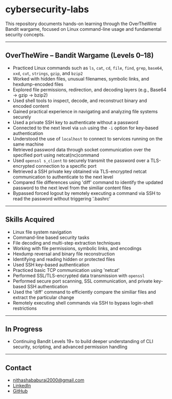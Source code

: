 # cybersecurity-labs
This repository documents hands-on learning through the OverTheWire Bandit wargame, focused on Linux command-line usage and fundamental security concepts.

---

## OverTheWire – Bandit Wargame (Levels 0–18)

- Practiced Linux commands such as `ls`, `cat`, `cd`, `file`, `find`, `grep`, `base64`, `xxd`, `cut`, `strings`, `gzip`, and `bzip2`
- Worked with hidden files, unusual filenames, symbolic links, and hexdump-encoded files
- Explored file permissions, redirection, and decoding layers (e.g., Base64 → gzip → bzip2)
- Used shell tools to inspect, decode, and reconstruct binary and encoded content
- Gained practical experience in navigating and analyzing file systems securely
- Used a private SSH key to authenticate without a password  
- Connected to the next level via `ssh` using the `-i` option for key-based authentication  
- Understood the use of `localhost` to connect to services running on the same machine
- Retrieved password data through socket communication over the specified port using netcat(nc)command
- Used `openssl s_client` to securely transmit the password over a TLS-encrypted connection to a specific port
- Retrieved a SSH private key obtained via TLS-encrypted netcat communication to authenticate to the next level
- Compared file differences using 'diff' command to identify the updated password to the next level from the similiar content files
- Bypassed forced logout by remotely executing a command via SSH to read the password without triggering '.bashrc'
---

## Skills Acquired

- Linux file system navigation  
- Command-line based security tasks  
- File decoding and multi-step extraction techniques  
- Working with file permissions, symbolic links, and encodings  
- Hexdump reversal and binary file reconstruction  
- Identifying and reading hidden or protected files
- Used SSH key-based authentication
- Practiced basic TCP communication using 'netcat'
- Performed SSL/TLS-encrypted data transmission with `openssl`
- Performed secure port scanning, SSL communication, and private key-based SSH authentication
- Used the 'diff' command to efficiently compare the similiar files and extract the particular change
- Remotely executing shell commands via SSH to bypass login-shell restrictions
---

## In Progress

- Continuing Bandit Levels 19+ to build deeper understanding of CLI security, scripting, and advanced permission handling

---

## Contact

- nithashababuraj2000@gmail.com  
- [LinkedIn](https://www.linkedin.com/in/nithasha-babu-raj-477a351b9/)  
- [GitHub](https://github.com/nithashab2000)
